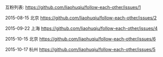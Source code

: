 互粉列表:  https://github.com/liaohuqiu/follow-each-other/issues/1

2015-08-15 北京 https://github.com/liaohuqiu/follow-each-other/issues/2

2015-09-22 上海 https://github.com/liaohuqiu/follow-each-other/issues/4

2015-10-15 北京 https://github.com/liaohuqiu/follow-each-other/issues/6

2015-10-17 杭州 https://github.com/liaohuqiu/follow-each-other/issues/5

